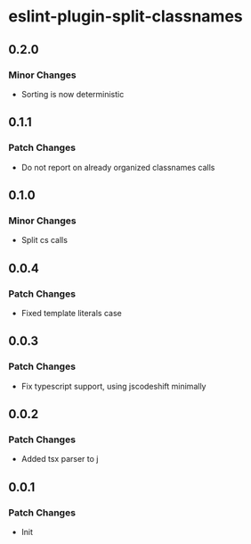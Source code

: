 # eslint-plugin-split-classnames

## 0.2.0

### Minor Changes

-   Sorting is now deterministic

## 0.1.1

### Patch Changes

-   Do not report on already organized classnames calls

## 0.1.0

### Minor Changes

-   Split cs calls

## 0.0.4

### Patch Changes

-   Fixed template literals case

## 0.0.3

### Patch Changes

-   Fix typescript support, using jscodeshift minimally

## 0.0.2

### Patch Changes

-   Added tsx parser to j

## 0.0.1

### Patch Changes

-   Init

